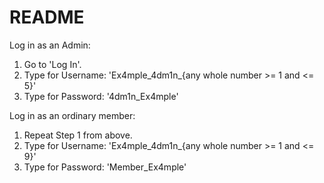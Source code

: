 # README

Log in as an Admin:
  1. Go to 'Log In'.
  2. Type for Username: 'Ex4mple_4dm1n_{any whole number >= 1 and <= 5}'
  3. Type for Password: '4dm1n_Ex4mple'

Log in as an ordinary member:
  1. Repeat Step 1 from above.
  2. Type for Username: 'Ex4mple_4dm1n_{any whole number >= 1 and <= 9}'
  3. Type for Password: 'Member_Ex4mple'
